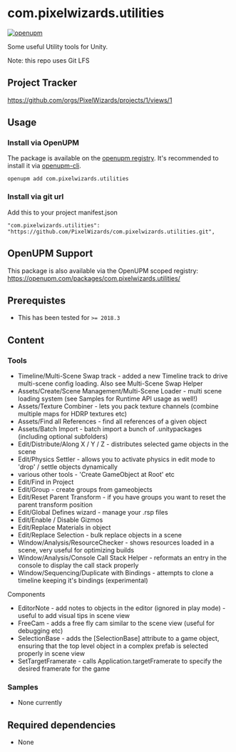 com.pixelwizards.utilities
=========================

[![openupm](https://img.shields.io/npm/v/com.pixelwizards.utilities?label=openupm&registry_uri=https://package.openupm.com)](https://openupm.com/packages/com.pixelwizards.utilities/)

Some useful Utility tools for Unity.

Note: this repo uses Git LFS 

Project Tracker
--------------
https://github.com/orgs/PixelWizards/projects/1/views/1


Usage
--------------

### Install via OpenUPM

The package is available on the [openupm registry](https://openupm.com). It's recommended to install it via [openupm-cli](https://github.com/openupm/openupm-cli).

```
openupm add com.pixelwizards.utilities
```

### Install via git url

Add this to your project manifest.json

```
"com.pixelwizards.utilities": "https://github.com/PixelWizards/com.pixelwizards.utilities.git",
```

OpenUPM Support
----------------

This package is also available via the OpenUPM scoped registry: 
https://openupm.com/packages/com.pixelwizards.utilities/

Prerequistes
---------------
* This has been tested for `>= 2018.3`

Content
----------------

### Tools

* Timeline/Multi-Scene Swap track - added a new Timeline track to drive multi-scene config loading. Also see Multi-Scene Swap Helper
* Assets/Create/Scene Management/Multi-Scene Loader - multi scene loading system (see Samples for Runtime API usage as well!)
* Assets/Texture Combiner - lets you pack texture channels (combine multiple maps for HDRP textures etc)
* Assets/Find all References - find all references of a given object
* Assets/Batch Import - batch import a bunch of .unitypackages (including optional subfolders)
* Edit/Distribute/Along X / Y / Z - distributes selected game objects in the scene
* Edit/Physics Settler - allows you to activate physics in edit mode to 'drop' / settle objects dynamically
* various other tools - 'Create GameObject at Root' etc
* Edit/Find in Project
* Edit/Group - create groups from gameobjects
* Edit/Reset Parent Transform - if you have groups you want to reset the parent transform position 
* Edit/Global Defines wizard - manage your .rsp files
* Edit/Enable / Disable Gizmos
* Edit/Replace Materials in object
* Edit/Replace Selection - bulk replace objects in a scene
* Window/Analysis/ResourceChecker - shows resources loaded in a scene, very useful for optimizing builds
* Window/Analysis/Console Call Stack Helper - reformats an entry in the console to display the call stack properly
* Window/Sequencing/Duplicate with Bindings - attempts to clone a timeline keeping it's bindings (experimental)

Components
* EditorNote - add notes to objects in the editor (ignored in play mode) - useful to add visual tips in scene view
* FreeCam - adds a free fly cam similar to the scene view (useful for debugging etc)
* SelectionBase - adds the [SelectionBase] attribute to a game object, ensuring that the top level object in a complex prefab is selected properly in scene view
* SetTargetFramerate - calls Application.targetFramerate to specify the desired framerate for the game

### Samples

* None currently

Required dependencies
---------------
* None 
